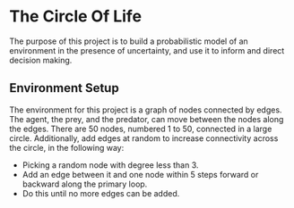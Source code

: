 # The Circle Of Life
The purpose of this project is to build a probabilistic model of an environment in the presence of uncertainty, and use it to inform and direct decision making.

## Environment Setup
The environment for this project is a graph of nodes connected by edges. The agent, the prey, and the predator, can move between the nodes along the edges. There are 50 nodes, numbered 1 to 50, connected in a large circle. Additionally, add edges at random to increase connectivity across the circle, in the following way:

- Picking a random node with degree less than 3.
- Add an edge between it and one node within 5 steps forward or backward along the primary loop.
- Do this until no more edges can be added.


